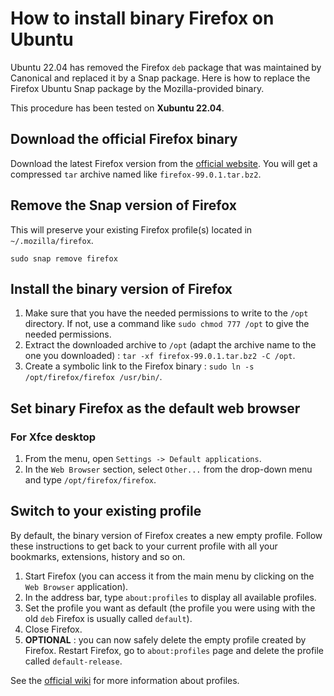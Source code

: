 # How to install binary Firefox on Ubuntu

Ubuntu 22.04 has removed the Firefox `deb` package that was maintained by Canonical and replaced it by a Snap package.
Here is how to replace the Firefox Ubuntu Snap package by the Mozilla-provided binary.

This procedure has been tested on **Xubuntu 22.04**.

## Download the official Firefox binary

Download the latest Firefox version from the [official website](https://www.mozilla.org/fr/firefox/all/#product-desktop-release).
You will get a compressed `tar` archive named like `firefox-99.0.1.tar.bz2`.

## Remove the Snap version of Firefox

This will preserve your existing Firefox profile(s) located in `~/.mozilla/firefox`.

```
sudo snap remove firefox
```

## Install the binary version of Firefox

1. Make sure that you have the needed permissions to write to the `/opt` directory. If not, use a command like `sudo chmod 777 /opt` to give the needed permissions.
2. Extract the downloaded archive to `/opt` (adapt the archive name to the one you downloaded) : `tar -xf firefox-99.0.1.tar.bz2 -C /opt`.
3. Create a symbolic link to the Firefox binary : `sudo ln -s /opt/firefox/firefox /usr/bin/`.

## Set binary Firefox as the default web browser

### For Xfce desktop

1. From the menu, open `Settings -> Default applications`.
2. In the `Web Browser` section, select `Other...` from the drop-down menu and type `/opt/firefox/firefox`.

## Switch to your existing profile

By default, the binary version of Firefox creates a new empty profile.
Follow these instructions to get back to your current profile with all your bookmarks, extensions, history and so on.

1. Start Firefox (you can access it from the main menu by clicking on the `Web Browser` application).
2. In the address bar, type `about:profiles` to display all available profiles.
3. Set the profile you want as default (the profile you were using with the old `deb` Firefox is usually called `default`).
4. Close Firefox.
5. **OPTIONAL** : you can now safely delete the empty profile created by Firefox. Restart Firefox, go to `about:profiles` page and delete the profile called `default-release`.

See the [official wiki](https://support.mozilla.org/en-US/kb/profile-manager-create-remove-switch-firefox-profiles#w_manage-profiles-when-firefox-is-open) for more information about profiles.
